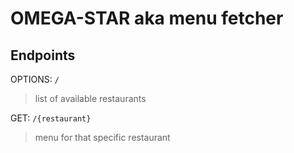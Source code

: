 # OMEGA-STAR aka menu fetcher

## Endpoints

OPTIONS: `/`
> list of available restaurants

GET: `/{restaurant}`
> menu for that specific restaurant

